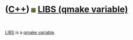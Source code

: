 



 

 

 

 

 

([C++](Cpp.md)) ![Qt](PicQt.png) [LIBS (qmake variable)](CppQmakeLibs.md)
===========================================================================

 

[LIBS](CppQmakeLibs.md) is a [qmake variable](CppQmakeVariable.md).

 

 

 

 

 





 



